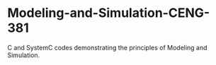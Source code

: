 # Modeling-and-Simulation-CENG-381
C and SystemC codes demonstrating the principles of Modeling and Simulation.
